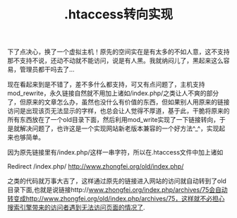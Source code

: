 ﻿---
layout: post 
title: .htaccess转向实现
---

下了点决心，换了一个虚拟主机！原先的空间实在是有太多的不如人意，这不支持那不支持不说，还动不动就不能访问，说是有人黑。我就纳闷儿了，黑起来这么容易，管理员都干吗去了…

现在看起来到是不错了，差不多什么都支持，可又有点问题了，主机支持mod_rewrite，永久链接自然就不用加上诸如/index.php/之类让人不爽的部分了，但原来的文章怎么办，虽然也没什么有价值的东西，但如果别人用原来的链接访问是出现该页无法显示的字样，也总会让人觉得不厚道，基于此，干脆将原来的所有东西放在了一个old目录下面，然后利用mod_write实现了一下链接转向，于是就解决问题了，也许这是一个实现网站新老版本兼容的一个好方法^_^，实现起来也够简单。

因为原先链接里有/index.php/这样一串字符，所以在.htaccess文件中加上诸如

Redirect /index.php/ http://www.zhongfei.org/old/index.php/

之类的代码就万事大吉了，这样通过原先的链接进入网站的访问就自动转到了old目录下面,也就是说链接http://www.zhongfei.org/index.php/archives/75会自动转变成http://www.zhongfei.org/old/index.php/archives/75，这样就不必担心搜索引擎带来的访问者遇到无法访问页面的情况了.
